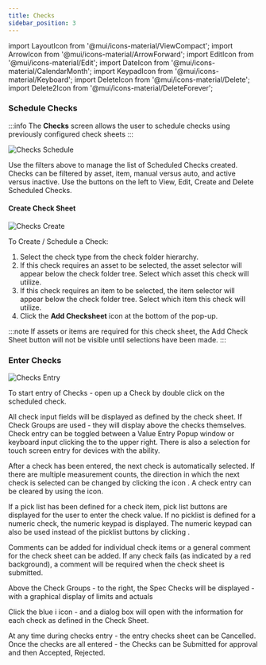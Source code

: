 ```yaml
---
title: Checks
sidebar_position: 3
---
```


import LayoutIcon from '@mui/icons-material/ViewCompact';
import ArrowIcon from '@mui/icons-material/ArrowForward';
import EditIcon from '@mui/icons-material/Edit';
import DateIcon from '@mui/icons-material/CalendarMonth';
import KeypadIcon from '@mui/icons-material/Keyboard';
import DeleteIcon from '@mui/icons-material/Delete';
import Delete2Icon from '@mui/icons-material/DeleteForever';

### Schedule Checks

:::info
The **Checks** screen allows the user to schedule checks using previously configured check sheets
:::

![Checks Schedule](/img/Checks-Overview.png)

Use the filters above to manage the list of Scheduled Checks created. Checks can be filtered by asset, item, manual versus auto, and active versus inactive. Use the buttons on the left to View, Edit, Create and Delete Scheduled Checks.

#### Create Check Sheet  

![Checks Create](/img/Checks-Create.png)

To Create / Schedule a Check:
1. Select the check type from the check folder hierarchy. 
2. If this check requires an asset to be selected, the asset selector will appear below the check folder tree. Select which asset this check will utilize.
3. If this check requires an item to be selected, the item selector will appear below the check folder tree. Select which item this check will utilize.
4. Click the **Add Checksheet** icon at the bottom of the pop-up. 

:::note
If assets or items are required for this check sheet, the Add Check Sheet button will not be visible until selections have been made. 
:::

### Enter Checks


![Checks Entry](/img/Checks-Enter1.png)

To start entry of Checks - open up a Check by double click on the scheduled check.

All check input fields will be displayed as defined by the check sheet.  If Check Groups are used - they will display above the checks themselves.   Check entry can be toggled between a Value Entry Popup window or keyboard input clicking the <KeypadIcon fontSize="small" /> to the upper right. There is also a selection for touch screen entry for devices with the ability.

After a check has been entered, the next check is automatically selected. If there are multiple measurement counts, the direction in which the next check is selected can be changed by clicking the <ArrowIcon fontSize="small" /> icon .  A check entry can be cleared by using the <DeleteIcon fontSize="small" /> icon.

If a pick list has been defined for a check item, pick list buttons are displayed for the user to enter the check value. If no picklist is defined for a numeric check, the numeric keypad is displayed. The numeric keypad can also be used instead of the picklist buttons by clicking .

Comments can be added for individual check items or a general comment for the check sheet can be added. If any check fails (as indicated by a red background), a comment will be required when the check sheet is submitted.

Above the Check Groups - to the right, the Spec Checks will be displayed - with a graphical display of limits and actuals

Click the blue i icon - and a dialog box will open with the information for each check as defined in the Check Sheet. 

At any time during checks entry - the entry checks sheet can be Cancelled.
Once the checks are all entered - the Checks can be Submitted for approval and then Accepted, Rejected.